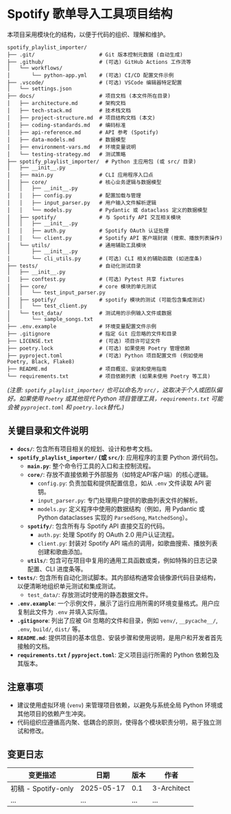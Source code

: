 
# Spotify 歌单导入工具项目结构

本项目采用模块化的结构，以便于代码的组织、理解和维护。

```plaintext
spotify_playlist_importer/
├── .git/                     # Git 版本控制元数据 (自动生成)
├── .github/                  # (可选) GitHub Actions 工作流等
│   └── workflows/
│       └── python-app.yml    # (可选) CI/CD 配置文件示例
├── .vscode/                  # (可选) VSCode 编辑器特定配置
│   └── settings.json
├── docs/                     # 项目文档 (本文件所在目录)
│   ├── architecture.md       # 架构文档
│   ├── tech-stack.md         # 技术栈文档
│   ├── project-structure.md  # 项目结构文档 (本文)
│   ├── coding-standards.md   # 编码标准
│   ├── api-reference.md      # API 参考 (Spotify)
│   ├── data-models.md        # 数据模型
│   ├── environment-vars.md   # 环境变量说明
│   └── testing-strategy.md   # 测试策略
├── spotify_playlist_importer/  # Python 主应用包 (或 src/ 目录)
│   ├── __init__.py
│   ├── main.py               # CLI 应用程序入口点
│   ├── core/                 # 核心业务逻辑与数据模型
│   │   ├── __init__.py
│   │   ├── config.py         # 配置加载与管理
│   │   ├── input_parser.py   # 用户输入文件解析逻辑
│   │   └── models.py         # Pydantic 或 dataclass 定义的数据模型
│   ├── spotify/              # 与 Spotify API 交互相关模块
│   │   ├── __init__.py
│   │   ├── auth.py           # Spotify OAuth 认证处理
│   │   └── client.py         # Spotify API 客户端封装 (搜索、播放列表操作)
│   └── utils/                # 通用辅助工具模块
│       ├── __init__.py
│       └── cli_utils.py      # (可选) CLI 相关的辅助函数 (如进度条)
├── tests/                    # 自动化测试目录
│   ├── __init__.py
│   ├── conftest.py           # (可选) Pytest 共享 fixtures
│   ├── core/                 # core 模块的单元测试
│   │   └── test_input_parser.py
│   ├── spotify/              # spotify 模块的测试 (可能包含集成测试)
│   │   └── test_client.py
│   └── test_data/            # 测试用的示例输入文件或数据
│       └── sample_songs.txt
├── .env.example              # 环境变量配置文件示例
├── .gitignore                # 指定 Git 应忽略的文件和目录
├── LICENSE.txt               # (可选) 项目许可证文件
├── poetry.lock               # (可选) 如果使用 Poetry 管理依赖
├── pyproject.toml            # (可选) Python 项目配置文件 (例如使用 Poetry, Black, Flake8)
├── README.md                 # 项目概览、安装和使用指南
└── requirements.txt          # 项目依赖列表 (如果未使用 Poetry 等工具)
````

*(注意: `spotify_playlist_importer/` 也可以命名为 `src/`，这取决于个人或团队偏好。如果使用 `Poetry` 或其他现代 Python 项目管理工具，`requirements.txt` 可能会被 `pyproject.toml` 和 `poetry.lock`替代。)*

## 关键目录和文件说明

  * **`docs/`**: 包含所有项目相关的规划、设计和参考文档。
  * **`spotify_playlist_importer/` (或 `src/`)**: 应用程序的主要 Python 源代码包。
      * **`main.py`**: 整个命令行工具的入口和主控制流程。
      * **`core/`**: 存放不直接依赖于外部服务（如特定API客户端）的核心逻辑。
          * `config.py`: 负责加载和提供配置信息，如从 `.env` 文件读取 API 密钥。
          * `input_parser.py`: 专门处理用户提供的歌曲列表文件的解析。
          * `models.py`: 定义程序中使用的数据结构（例如，用 Pydantic 或 Python dataclasses 实现的 `ParsedSong`, `MatchedSong`）。
      * **`spotify/`**: 包含所有与 Spotify API 直接交互的代码。
          * `auth.py`: 处理 Spotify 的 OAuth 2.0 用户认证流程。
          * `client.py`: 封装对 Spotify API 端点的调用，如歌曲搜索、播放列表创建和歌曲添加。
      * **`utils/`**: 包含可在项目中复用的通用工具函数或类，例如特殊的日志记录配置、CLI 进度条等。
  * **`tests/`**: 包含所有自动化测试脚本。其内部结构通常会镜像源代码目录结构，以便清晰地组织单元测试和集成测试。
      * `test_data/`: 存放测试时使用的静态数据文件。
  * **`.env.example`**: 一个示例文件，展示了运行应用所需的环境变量格式。用户应复制此文件为 `.env` 并填入实际值。
  * **`.gitignore`**: 列出了应被 Git 忽略的文件和目录，例如 `venv/`, `__pycache__/`, `.env`, `build/`, `dist/` 等。
  * **`README.md`**: 提供项目的基本信息、安装步骤和使用说明，是用户和开发者首先接触的文档。
  * **`requirements.txt` / `pyproject.toml`**: 定义项目运行所需的 Python 依赖包及其版本。

## 注意事项

  * 建议使用虚拟环境 (`venv`) 来管理项目依赖，以避免与系统全局 Python 环境或其他项目的依赖产生冲突。
  * 代码组织应遵循高内聚、低耦合的原则，使得各个模块职责分明，易于独立测试和修改。

## 变更日志

| 变更描述             | 日期       | 版本 | 作者        |
| -------------------- | ---------- | ---- | ----------- |
| 初稿 - Spotify-only | 2025-05-17 | 0.1  | 3-Architect |
| ...                  | ...        | ...  | ...         |

